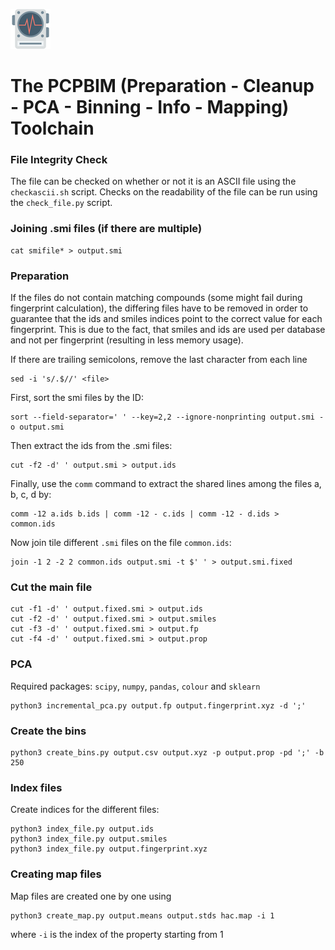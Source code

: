 ![PCPBIM](https://github.com/reymond-group/pca/blob/master/logo.png?raw=true)
# The PCPBIM (Preparation - Cleanup - PCA - Binning - Info - Mapping) Toolchain

### File Integrity Check
The file can be checked on whether or not it is an ASCII file using the `checkascii.sh` script. Checks on the readability of the file can be run using the `check_file.py` script.

### Joining .smi files (if there are multiple)
```
cat smifile* > output.smi
```

### Preparation
If the files do not contain matching compounds (some might fail during fingerprint calculation), the differing files have to be removed in order to guarantee that the ids and smiles indices point to the correct value for each fingerprint. This is due to the fact, that smiles and ids are used per database and not per fingerprint (resulting in less memory usage).

<!--
Decouple the ID from the smiles string by replacing the first occurance of `;` with a space:
```
sed -i 's/;/ /' output.smi
```
-->
If there are trailing semicolons, remove the last character from each line 
```
sed -i 's/.$//' <file>
```
First, sort the smi files by the ID:
```
sort --field-separator=' ' --key=2,2 --ignore-nonprinting output.smi -o output.smi
```
Then extract the ids from the .smi files:
```
cut -f2 -d' ' output.smi > output.ids
```
Finally, use the `comm` command to extract the shared lines among the files a, b, c, d by:
```
comm -12 a.ids b.ids | comm -12 - c.ids | comm -12 - d.ids > common.ids
```
Now join tile different `.smi` files on the file `common.ids`:
```
join -1 2 -2 2 common.ids output.smi -t $' ' > output.smi.fixed
```

### Cut the main file
```
cut -f1 -d' ' output.fixed.smi > output.ids
cut -f2 -d' ' output.fixed.smi > output.smiles
cut -f3 -d' ' output.fixed.smi > output.fp
cut -f4 -d' ' output.fixed.smi > output.prop
```

### PCA
Required packages: `scipy`, `numpy`, `pandas`, `colour` and `sklearn`
```
python3 incremental_pca.py output.fp output.fingerprint.xyz -d ';'
```

### Create the bins
```
python3 create_bins.py output.csv output.xyz -p output.prop -pd ';' -b 250
```

### Index files
Create indices for the different files:
```
python3 index_file.py output.ids
python3 index_file.py output.smiles
python3 index_file.py output.fingerprint.xyz
```
### Creating map files
Map files are created one by one using
```
python3 create_map.py output.means output.stds hac.map -i 1 
```
where `-i` is the index of the property starting from 1
